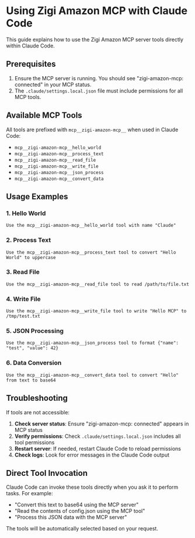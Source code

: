 # Using Zigi Amazon MCP with Claude Code

This guide explains how to use the Zigi Amazon MCP server tools directly within Claude Code.

## Prerequisites

1. Ensure the MCP server is running. You should see "zigi-amazon-mcp: connected" in your MCP status.
2. The `.claude/settings.local.json` file must include permissions for all MCP tools.

## Available MCP Tools

All tools are prefixed with `mcp__zigi-amazon-mcp__` when used in Claude Code:

- `mcp__zigi-amazon-mcp__hello_world`
- `mcp__zigi-amazon-mcp__process_text`
- `mcp__zigi-amazon-mcp__read_file`
- `mcp__zigi-amazon-mcp__write_file`
- `mcp__zigi-amazon-mcp__json_process`
- `mcp__zigi-amazon-mcp__convert_data`

## Usage Examples

### 1. Hello World
```
Use the mcp__zigi-amazon-mcp__hello_world tool with name "Claude"
```

### 2. Process Text
```
Use the mcp__zigi-amazon-mcp__process_text tool to convert "Hello World" to uppercase
```

### 3. Read File
```
Use the mcp__zigi-amazon-mcp__read_file tool to read /path/to/file.txt
```

### 4. Write File
```
Use the mcp__zigi-amazon-mcp__write_file tool to write "Hello MCP" to /tmp/test.txt
```

### 5. JSON Processing
```
Use the mcp__zigi-amazon-mcp__json_process tool to format {"name": "test", "value": 42}
```

### 6. Data Conversion
```
Use the mcp__zigi-amazon-mcp__convert_data tool to convert "Hello" from text to base64
```

## Troubleshooting

If tools are not accessible:

1. **Check server status**: Ensure "zigi-amazon-mcp: connected" appears in MCP status
2. **Verify permissions**: Check `.claude/settings.local.json` includes all tool permissions
3. **Restart server**: If needed, restart Claude Code to reload permissions
4. **Check logs**: Look for error messages in the Claude Code output

## Direct Tool Invocation

Claude Code can invoke these tools directly when you ask it to perform tasks. For example:
- "Convert this text to base64 using the MCP server"
- "Read the contents of config.json using the MCP tool"
- "Process this JSON data with the MCP server"

The tools will be automatically selected based on your request.
